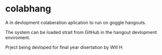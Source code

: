 colabhang
=========
A in devlopment colaberation aplication to run on goggle hangouts.

The system can be loaded strait from GitHub in the hangout devlopment enviroment.

Prject being devloped for final year disertation by Will H
